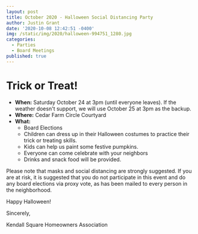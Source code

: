 ```yaml
---
layout: post
title: October 2020 - Halloween Social Distancing Party
author: Justin Grant
date: '2020-10-08 12:42:51 -0400'
img: /static/img/2020/halloween-994751_1280.jpg
categories:
  - Parties
  - Board Meetings
published: true
---
```


# Trick or Treat!

* **When:** Saturday October 24 at 3pm (until everyone leaves).  If the weather doesn't 
support, we will use October 25 at 3pm as the backup.
* **Where:** Cedar Farm Circle Courtyard
* **What:**
  * Board Elections
  * Children can dress up in their Halloween costumes to practice their trick or treating skills. 
  * Kids can help us paint some festive pumpkins.
  * Everyone can come celebrate with your neighbors
  * Drinks and snack food will be provided.

Please note that masks and social distancing are strongly suggested.  If you are at risk, it is suggested that
you do not participate in this event and do any board elections via proxy vote, as has been mailed to every
person in the neighborhood.

Happy Halloween!

Sincerely, 

Kendall Square Homeowners Association

